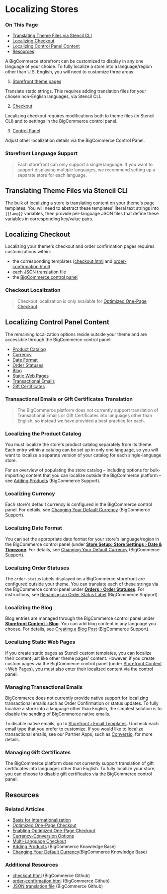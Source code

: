 # Localizing Stores

<div class="otp" id="no-index">

### On This Page
- [Translating Theme Files via Stencil CLI](#translating-theme-files-via-stencil-cli)
- [Localizing Checkout](#localizing-checkout)
- [Localizing Control Panel Content](#localizing-control-panel-content)
- [Resources](#resources)

</div> 

A BigCommerce storefront can be customized to display in any one language of your choice. To fully localize a store into a language/region other than U.S. English, you will need to customize three areas:

1. [Storefront theme pages](#localizing_translating-theme-files)

Translate static strings. This requires adding translation files for your chosen non-English languages, via Stencil CLI.

2. [Checkout](#localizing_localizing-checkout)  

Localizing checkout requires modifications both to theme files (in Stencil CLI) and to settings in the BigCommerce control panel.

3. [Control Panel](#localizing_localizing-control-panel)

Adjust other localization details via the BigCommerce Control Panel.

<div class="HubBlock--callout">
<div class="CalloutBlock--info">
<div class="HubBlock-content">

<!-- theme: info -->

### Storefront Language Support
> Each storefront can only support a single language. If you want to support displaying multiple languages, we recommend setting up a separate store for each language.

</div>
</div>
</div>



<a href='#localizing_translating-theme-files' aria-hidden='true' class='block-anchor'  id='localizing_translating-theme-files'><i aria-hidden='true' class='linkify icon'></i></a>

## Translating Theme Files via Stencil CLI

The bulk of localizing a store is translating content on your theme's page templates. You will need to abstract these templates' literal text strings into `{{lang}}` variables, then provide per-language JSON files that define these variables in corresponding key/value pairs.



<a href='#localizing_localizing-checkout' aria-hidden='true' class='block-anchor'  id='localizing_localizing-checkout'><i aria-hidden='true' class='linkify icon'></i></a>

## Localizing Checkout

Localizing your theme's checkout and order confirmation pages requires customizations within:

* the corresponding templates ([checkout.html](https://github.com/bigcommerce/cornerstone/blob/master/templates/pages/checkout.html) and [order-confirmation.html](https://github.com/bigcommerce/cornerstone/blob/master/templates/pages/order-confirmation.html))
* each [JSON translation file](https://github.com/bigcommerce/cornerstone/tree/master/lang)
* the [BigCommerce control panel](http://login.bigcommerce.com/deep-links/manage/)

<div class="HubBlock--callout">
<div class="CalloutBlock--warning">
<div class="HubBlock-content">

<!-- theme: warning -->

### Checkout Localization
> Checkout localization is only available for [Optimized One-Page Checkout](/stencil-docs/template-files/customize-stencil-checkout/optimized-one-page-checkout#optimized_enable)

</div>
</div>
</div>



<a href='#localizing_localizing-control-panel' aria-hidden='true' class='block-anchor'  id='localizing_localizing-control-panel'><i aria-hidden='true' class='linkify icon'></i></a>

## Localizing Control Panel Content

The remaining localization options reside outside your theme and are accessible through the BigCommerce control panel:

* [Product Catalog](#product-catalog)
* [Currency](#currency)
* [Date Format](#date-format)
* [Order Statuses](#order-statuses)
* [Blog](#blog)
* [Static Web Pages](#static-web-pages)
* [Transactional Emails](#transactional-emails)
* [Gift Certificates](#gift-certificates)

<div class="HubBlock--callout">
<div class="CalloutBlock--warning">
<div class="HubBlock-content">

<!-- theme: warning -->

### Transactional Emails or Gift Certificates Translation
> The BigCommerce platform does not currently support translation of Transactional Emails or Gift Certificates into languages other than English, so instead we have provided a best practice for each.

</div>
</div>
</div>

### <div id="product-catalog">Localizing the Product Catalog</div>

You must localize the store's product catalog separately from its theme. Each entry within a catalog can be set up in only one language, so you will want to localize a separate version of your catalog for each single-language store.

For an overview of populating the store catalog – including options for bulk-importing content that you can localize outside the BigCommerce platform – see [Adding Products](https://support.bigcommerce.com/s/article/Adding-Products) (BigCommerce Support).

### <div id="currency">Localizing Currency</div>
Each store's default currency is configured in the BigCommerce control panel. For details, see [Changing Your Default Currency](https://support.bigcommerce.com/s/article/Managing-Currencies#default) (BigCommerce Support).

### <div id="date-format">Localizing Date Format</div>
You can set the appropriate date format for your store's language/region in the BigCommerce control panel (under [**Store Setup**›
 **Store Settings** ›
 **Date & Timezone**](http://login.bigcommerce.com/deep-links/manage/settings/store). For details, see [Changing Your Default Currency](https://support.bigcommerce.com/s/article/Managing-Currencies#default) (BigCommerce Support).

### <div id="order-statuses">Localizing Order Statuses</div>

The `order-status` labels displayed on a BigCommerce storefront are configured outside your theme. You can translate each of these strings via the BigCommerce control panel under [**Orders** ›
 **Order Statuses**](http://login.bigcommerce.com/deep-links/manage/orders/order-statuses). For instructions, see [Renaming an Order Status Label](https://support.bigcommerce.com/s/article/Order-Statuses#rename) (BigCommerce Support).

### <div id="blog">Localizing the Blog</div>
Blog entries are managed through the BigCommerce control panel under [**Storefront Content** ›
 **Blog**](https://nik.mybigcommerce.com/manage/content/blog). You can add blog content in any language you choose. For details, see [Creating a Blog Post](https://support.bigcommerce.com/s/article/Using-the-Built-In-Blog#creating-post) (BigCommerce Support).

### <div id="static-web-pages">Localizing Static Web Pages</div>
If you create static pages as Stencil custom templates, you can localize their content just like other theme pages' content. However, if you create custom pages via the BigCommerce control panel (under [Storefront Content › Web Pages](http://login.bigcommerce.com/deep-links/manage/content/pages)), you must also enter their localized content via the control panel.

### <div id="transactional-emails">Managing Transactional Emails</div>

BigCommerce does not currently provide native support for localizing transactional emails such as Order Confirmation or status updates. To fully localize a store into a language other than English, the simplest solution is to disable the sending of BigCommerce native emails.

To disable native emails, go to [Storefront › Email Templates](http://login.bigcommerce.com/deep-links//manage/storefront-manager/email-templates). Uncheck each email type that you prefer to customize. If you would like to localize transactional emails, see our Partner Apps, such as [Conversio](https://www.bigcommerce.com/apps/conversio/), for more details.

### <div id="gift-certificates">Managing Gift Certificates</div>

The BigCommerce platform does not currently support translation of gift certificates into languages other than English. To fully localize your store, you can choose to disable gift certificates via the BigCommerce control panel.

 

## Resources

### Related Articles

 * [Basis for Internationalization](/stencil-docs/internationalization-and-localization/basis-for-internationalization)
* [Optimized One-Page Checkout](/stencil-docs/template-files/customize-stencil-checkout/optimized-one-page-checkout#optimized_enable)
* [Enabling Optimized One-Page Checkout](/stencil-docs/template-files/customize-stencil-checkout/optimized-one-page-checkout#optimized_enable)
* [Currency-Conversion Options](/stencil-docs/template-files/customize-stencil-checkout/currency-conversion)
* [Multi-Language Checkout](/stencil-docs/template-files/customize-stencil-checkout/multi-language-checkout)
* [Adding Products](https://support.bigcommerce.com/s/article/Adding-Products) (BigCommerce Knowledge Base)
* [Changing Your Default Currency](https://support.bigcommerce.com/s/article/Managing-Currencies#default)(BigCommerce Knowledge Base)

### Additional Resources

* [checkout.html](https://github.com/bigcommerce/cornerstone/blob/master/templates/pages/checkout.html) (BigCommerce Github)
* [order-confirmation.html](https://github.com/bigcommerce/cornerstone/blob/master/templates/pages/order-confirmation.html) (BigCommerce Github)
* [JSON translation file](https://github.com/bigcommerce/cornerstone/tree/master/lang) (BigCommerce Github)
